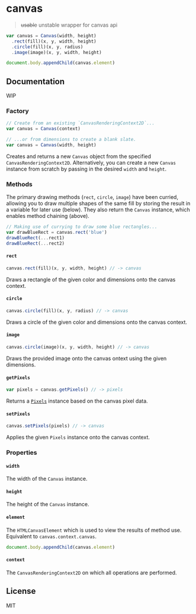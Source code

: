 # canvas
> ~~usable~~ unstable wrapper for canvas api

```javascript
var canvas = Canvas(width, height)
  .rect(fill)(x, y, width, height)
  .circle(fill)(x, y, radius)
  .image(image)(x, y, width, height)

document.body.appendChild(canvas.element)
```

## Documentation
WIP

### Factory
```javascript
// Create from an existing `CanvasRenderingContext2D`...
var canvas = Canvas(context)

// ...or from dimensions to create a blank slate.
var canvas = Canvas(width, height)
```
Creates and returns a new `Canvas` object from the specified `CanvasRenderingContext2D`. Alternatively, you can create a new `Canvas` instance from scratch by passing in the desired `width` and `height`.

### Methods
The primary drawing methods (`rect`, `circle`, `image`) have been curried, allowing you to draw multiple shapes of the same fill by storing the result in a variable for later use (below). They also return the `Canvas` instance, which enables method chaining (above).

```javascript
// Making use of currying to draw some blue rectangles...
var drawBlueRect = canvas.rect('blue')
drawBlueRect(...rect1)
drawBlueRect(...rect2)
```

#### `rect`
```javascript
canvas.rect(fill)(x, y, width, height) // -> canvas
```
Draws a rectangle of the given color and dimensions onto the canvas context.

#### `circle`
```javascript
canvas.circle(fill)(x, y, radius) // -> canvas
```
Draws a circle of the given color and dimensions onto the canvas context.

#### `image`
```javascript
canvas.circle(image)(x, y, width, height) // -> canvas
```
Draws the provided image onto the canvas ontext using the given dimensions.

#### `getPixels`
```javascript
var pixels = canvas.getPixels() // -> pixels
```
Returns a [`Pixels`](https://github.com/semibran/pixels) instance based on the canvas pixel data.

#### `setPixels`
```javascript
canvas.setPixels(pixels) // -> canvas
```
Applies the given `Pixels` instance onto the canvas context.

### Properties

#### `width`
The width of the `Canvas` instance.

#### `height`
The height of the `Canvas` instance.

#### `element`
The `HTMLCanvasElement` which is used to view the results of method use. Equivalent to `canvas.context.canvas`.

```javascript
document.body.appendChild(canvas.element)
```

#### `context`
The `CanvasRenderingContext2D` on which all operations are performed.

## License
MIT
